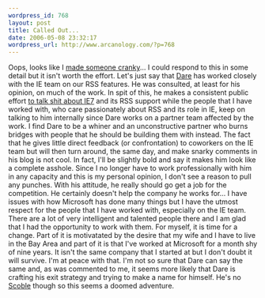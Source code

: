 ```yaml
--- 
wordpress_id: 768
layout: post
title: Called Out...
date: 2006-05-08 23:32:17
wordpress_url: http://www.arcanology.com/?p=768
---
```

Oops, looks like I <a href="http://minimsft.blogspot.com/2006/04/microsoft-fy06q3-results.html#c114631560962450571">made someone cranky</a>... I could respond to this in some detail but it isn't worth the effort. Let's just say that <a href="http://www.25hoursaday.com/weblog/">Dare</a> has worked closely with the IE team on our RSS features. He was consulted, at least for his opinion, on much of the work. In spit of this, he makes a consistent public effort <a href="http://www.25hoursaday.com/weblog/CommentView.aspx?guid=c8048592-96bc-4362-beb8-4331daa7f7a8">to talk shit about IE7</a> and its RSS support while the people that I have worked with, who care passionately about RSS and its role in IE, keep on talking to him internally since Dare works on a partner team affected by the work. I find Dare to be a whiner and an unconstructive partner who burns bridges with people that he should be building them with instead. The fact that he gives little direct feedback (or confrontation) to coworkers on the IE team but will then turn around, the same day, and make snarky comments in his blog is not cool. In fact, I'll be slightly bold and say it makes him look like a complete asshole. Since I no longer have to work professionally with him in any capacity and this is my personal opinion, I don't see a reason to pull any punches. With his attitude, he really should go get a job for the competition. He certainly doesn't help the company he works for... I have issues with how Microsoft has done many things but I have the utmost respect for the people that I have worked with, especially on the IE team. There are a lot of very intelligent and talented people there and I am glad that I had the opportunity to work with them. For myself, it is time for a change. Part of it is motivatated by the desire that my wife and I have to live in the Bay Area and part of it is that I've worked at Microsoft for a month shy of nine years. It isn't the same company that I started at but I don't doubt it will survive. I'm at peace with that. I'm not so sure that Dare can say the same and, as was commented to me, it seems more likely that Dare is crafting his exit strategy and trying to make a name for himself. He's no <a href="http://scoble.weblogs.com/">Scoble</a> though so this seems a doomed adventure.